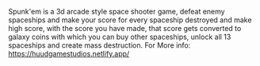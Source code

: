 Spunk'em is a 3d arcade style space shooter game, defeat enemy spaceships and make your score for every spaceship destroyed and make high score, with the score you have made, that score gets converted to galaxy coins with which you can buy other spaceships, unlock all 13 spaceships and create mass destruction.
For More info: https://huudgamestudios.netlify.app/
